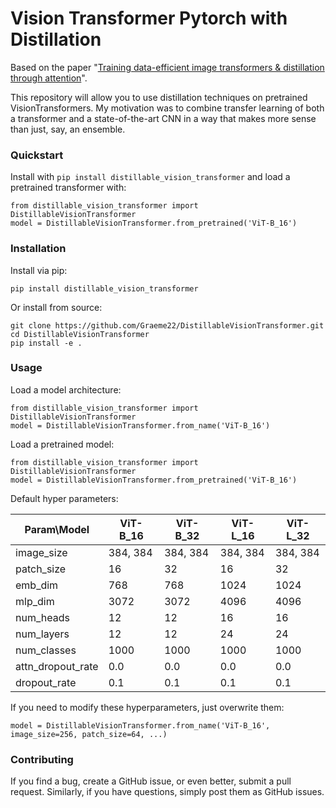 # Vision Transformer Pytorch with Distillation
Based on the paper "[Training data-efficient image transformers & distillation through attention](https://arxiv.org/pdf/2012.12877.pdf)".

This repository will allow you to use distillation techniques on pretrained VisionTransformers. My motivation was to combine transfer learning of both a transformer and a state-of-the-art CNN in a way that makes more sense than just, say, an ensemble.

### Quickstart

Install with `pip install distillable_vision_transformer` and load a pretrained transformer with:

```
from distillable_vision_transformer import DistillableVisionTransformer
model = DistillableVisionTransformer.from_pretrained('ViT-B_16')
```

### Installation

Install via pip:

```
pip install distillable_vision_transformer
```

Or install from source:

```
git clone https://github.com/Graeme22/DistillableVisionTransformer.git
cd DistillableVisionTransformer
pip install -e .
```

### Usage

Load a model architecture:

```
from distillable_vision_transformer import DistillableVisionTransformer
model = DistillableVisionTransformer.from_name('ViT-B_16')
```

Load a pretrained model:

```
from distillable_vision_transformer import DistillableVisionTransformer
model = DistillableVisionTransformer.from_pretrained('ViT-B_16')
```

Default hyper parameters:

| Param\Model       | ViT-B_16 | ViT-B_32 | ViT-L_16 | ViT-L_32 |
| ----------------- | -------- | -------- | -------- | -------- |
| image_size        | 384, 384 | 384, 384 | 384, 384 | 384, 384 |
| patch_size        | 16       | 32       | 16       | 32       |
| emb_dim           | 768      | 768      | 1024     | 1024     |
| mlp_dim           | 3072     | 3072     | 4096     | 4096     |
| num_heads         | 12       | 12       | 16       | 16       |
| num_layers        | 12       | 12       | 24       | 24       |
| num_classes       | 1000     | 1000     | 1000     | 1000     |
| attn_dropout_rate | 0.0      | 0.0      | 0.0      | 0.0      |
| dropout_rate      | 0.1      | 0.1      | 0.1      | 0.1      |

If you need to modify these hyperparameters, just overwrite them:

```
model = DistillableVisionTransformer.from_name('ViT-B_16', image_size=256, patch_size=64, ...)
```

### Contributing

If you find a bug, create a GitHub issue, or even better, submit a pull request. Similarly, if you have questions, simply post them as GitHub issues.
